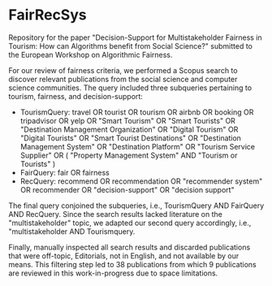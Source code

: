 # FairRecSys
Repository for the paper "Decision-Support for Multistakeholder Fairness in Tourism: How can Algorithms benefit from Social Science?" submitted to the European Workshop on Algorithmic Fairness.

For our review of fairness criteria, we performed a Scopus search to discover relevant publications from the social science and computer science communities. The query included three subqueries pertaining to tourism, fairness, and decision-support:
* TourismQuery:  travel OR tourist OR tourism OR airbnb OR booking OR tripadvisor OR yelp OR "Smart Tourism" OR "Smart Tourists" OR "Destination Management Organization" OR "Digital Tourism" OR "Digital Tourists" OR "Smart Tourist Destinations" OR "Destination Management System" OR "Destination Platform" OR "Tourism Service Supplier" OR ( "Property Management System" AND "Tourism or Tourists" )
* FairQuery: fair OR fairness
* RecQuery: recommend OR recommendation OR "recommender system" OR recommender OR "decision-support" OR "decision support"

The final query conjoined the subqueries, i.e., TourismQuery AND FairQuery AND RecQuery. Since the search results lacked literature on the "multistakeholder" topic, we adapted our second query accordingly, i.e., "multistakeholder AND Tourismquery. 

Finally, manually inspected all search results and discarded publications that were off-topic, Editorials, not in English, and not available by our means. This filtering step led to 38 publications from which 9 publications are reviewed in this work-in-progress due to space limitations. 
